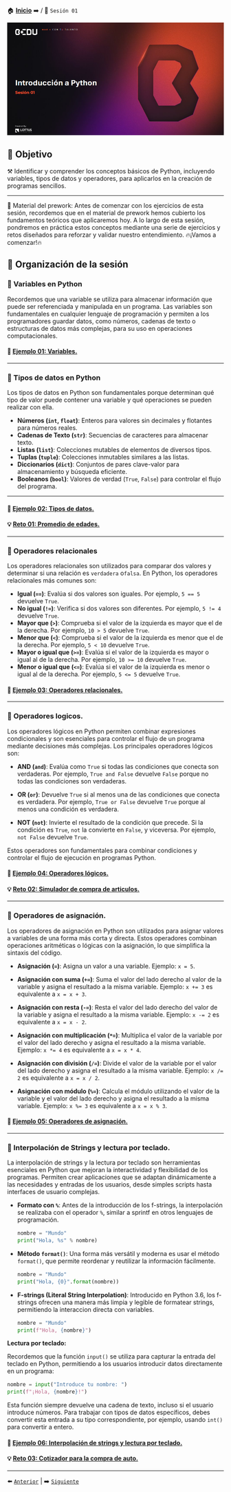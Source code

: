 🏠 [**Inicio**](../Readme.md) ➡️ / 📖 `Sesión 01`

<div align="center">
    <img src="Imagenes/S01_Bedu.png" alt="Sesion_01">
</div>

## 🎯 Objetivo

⚒️ Identificar y comprender los conceptos básicos de Python, incluyendo variables, tipos de datos y operadores, para aplicarlos en la creación de programas sencillos.

---

📘 Material del prework:
Antes de comenzar con los ejercicios de esta sesión, recordemos que en el material de prework hemos cubierto los fundamentos teóricos que aplicaremos hoy. A lo largo de esta sesión, pondremos en práctica estos conceptos mediante una serie de ejercicios y retos diseñados para reforzar y validar nuestro entendimiento. 🔥¡Vamos a comenzar!🔥

## 📂 Organización de la sesión

### 📖 Variables en Python
Recordemos que una variable se utiliza para almacenar información que puede ser referenciada y manipulada en un programa. Las variables son fundamentales en cualquier lenguaje de programación y permiten a los programadores guardar datos, como números, cadenas de texto o estructuras de datos más complejas, para su uso en operaciones computacionales.

#### 📜 [Ejemplo 01: Variables.](Ejemplo-01/Readme.md)

---

### 📖 Tipos de datos en Python

Los tipos de datos en Python son fundamentales porque determinan qué tipo de valor puede contener una variable y qué operaciones se pueden realizar con ella. 

- **Números (`int`, `float`)**: Enteros para valores sin decimales y flotantes para números reales.
- **Cadenas de Texto (`str`)**: Secuencias de caracteres para almacenar texto.
- **Listas (`list`)**: Colecciones mutables de elementos de diversos tipos.
- **Tuplas (`tuple`)**: Colecciones inmutables similares a las listas.
- **Diccionarios (`dict`)**: Conjuntos de pares clave-valor para almacenamiento y búsqueda eficiente.
- **Booleanos (`bool`)**: Valores de verdad (`True`, `False`) para controlar el flujo del programa.

---

#### 📜 [Ejemplo 02: Tipos de datos.](Ejemplo-02/Readme.md)

#### 💡 [Reto 01: Promedio de edades.](Reto-01/Readme.md)

---

### 📖 Operadores relacionales

Los operadores relacionales son utilizados para comparar dos valores y determinar si una relación es `verdadera` o`falsa`. En Python, los operadores relacionales más comunes son:

- **Igual (`==`)**: Evalúa si dos valores son iguales. Por ejemplo, `5 == 5` devuelve `True`.
- **No igual (`!=`)**: Verifica si dos valores son diferentes. Por ejemplo, `5 != 4` devuelve `True`.
- **Mayor que (`>`)**: Comprueba si el valor de la izquierda es mayor que el de la derecha. Por ejemplo, `10 > 5` devuelve `True`.
- **Menor que (`<`)**: Comprueba si el valor de la izquierda es menor que el de la derecha. Por ejemplo, `5 < 10` devuelve `True`.
- **Mayor o igual que (`>=`)**: Evalúa si el valor de la izquierda es mayor o igual al de la derecha. Por ejemplo, `10 >= 10` devuelve `True`.
- **Menor o igual que (`<=`)**: Evalúa si el valor de la izquierda es menor o igual al de la derecha. Por ejemplo, `5 <= 5` devuelve `True`.

#### 📜 [Ejemplo 03: Operadores relacionales.](Ejemplo-03/Readme.md)

---

### 📖 Operadores logicos.

Los operadores lógicos en Python permiten combinar expresiones condicionales y son esenciales para controlar el flujo de un programa mediante decisiones más complejas. Los principales operadores lógicos son:

- **AND (`and`)**: Evalúa como `True` si todas las condiciones que conecta son verdaderas. Por ejemplo, `True and False` devuelve `False` porque no todas las condiciones son verdaderas.

- **OR (`or`)**: Devuelve `True` si al menos una de las condiciones que conecta es verdadera. Por ejemplo, `True or False` devuelve `True` porque al menos una condición es verdadera.

- **NOT (`not`)**: Invierte el resultado de la condición que precede. Si la condición es `True`, `not` la convierte en `False`, y viceversa. Por ejemplo, `not False` devuelve `True`.

Estos operadores son fundamentales para combinar condiciones y controlar el flujo de ejecución en programas Python.


#### 📜 [Ejemplo 04: Operadores lógicos.](Ejemplo-04/Readme.md)

#### 💡 [Reto 02: Simulador de compra de articulos.](Reto-02/Readme.md)
---


### 📖 Operadores de asignación.

Los operadores de asignación en Python son utilizados para asignar valores a variables de una forma más corta y directa. Estos operadores combinan operaciones aritméticas o lógicas con la asignación, lo que simplifica la sintaxis del código.

- **Asignación (`=`)**: Asigna un valor a una variable. Ejemplo: `x = 5`.

- **Asignación con suma (`+=`)**: Suma el valor del lado derecho al valor de la variable y asigna el resultado a la misma variable. Ejemplo: `x += 3` es equivalente a `x = x + 3`.

- **Asignación con resta (`-=`)**: Resta el valor del lado derecho del valor de la variable y asigna el resultado a la misma variable. Ejemplo: `x -= 2` es equivalente a `x = x - 2`.

- **Asignación con multiplicación (`*=`)**: Multiplica el valor de la variable por el valor del lado derecho y asigna el resultado a la misma variable. Ejemplo: `x *= 4` es equivalente a `x = x * 4`.

- **Asignación con división (`/=`)**: Divide el valor de la variable por el valor del lado derecho y asigna el resultado a la misma variable. Ejemplo: `x /= 2` es equivalente a `x = x / 2`.

- **Asignación con módulo (`%=`)**: Calcula el módulo utilizando el valor de la variable y el valor del lado derecho y asigna el resultado a la misma variable. Ejemplo: `x %= 3` es equivalente a `x = x % 3`.

#### 📜 [Ejemplo 05: Operadores de asignación.](Ejemplo-05/Readme.md)


---

### 📖 Interpolación de Strings y lectura por teclado.

La interpolación de strings y la lectura por teclado son herramientas esenciales en Python que mejoran la interactividad y flexibilidad de los programas. Permiten crear aplicaciones que se adaptan dinámicamente a las necesidades y entradas de los usuarios, desde simples scripts hasta interfaces de usuario complejas.


- **Formato con `%`**:
   Antes de la introducción de los f-strings, la interpolación se realizaba con el operador `%`, similar a sprintf en otros lenguajes de programación.
   ```python
   nombre = "Mundo"
   print("Hola, %s" % nombre)
   ```

- **Método `format()`**:
   Una forma más versátil y moderna es usar el método `format()`, que permite reordenar y reutilizar la información fácilmente.
   ```python
   nombre = "Mundo"
   print("Hola, {0}".format(nombre))
   ```

- **F-strings (Literal String Interpolation)**:
   Introducido en Python 3.6, los f-strings ofrecen una manera más limpia y legible de formatear strings, permitiendo la interaccion directa con variables.
   ```python
   nombre = "Mundo"
   print(f"Hola, {nombre}")
   ```

**Lectura por teclado:**

Recordemos que la función `input()` se utiliza para capturar la entrada del teclado en Python, permitiendo a los usuarios introducir datos directamente en un programa:

```python
nombre = input("Introduce tu nombre: ")
print(f"¡Hola, {nombre}!")
```

Esta función siempre devuelve una cadena de texto, incluso si el usuario introduce números. Para trabajar con tipos de datos específicos, debes convertir esta entrada a su tipo correspondiente, por ejemplo, usando `int()` para convertir a entero.

#### 📜 [Ejemplo 06: Interpolación de strings y lectura por teclado.](Ejemplo-06/Readme.md)

#### 💡 [Reto 03: Cotizador para la compra de auto.](Reto-03/Readme.md)
---

⬅️ [`Anterior`](../Readme.md) | ➡️ [`Siguiente`](../Sesion-02/Readme.md)
